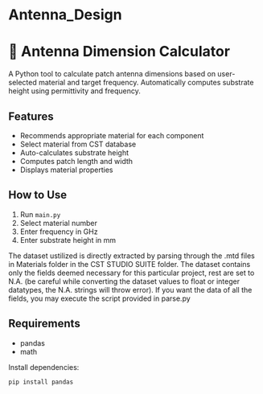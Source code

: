 # Antenna_Design
# 📡 Antenna Dimension Calculator

A Python tool to calculate patch antenna dimensions based on user-selected material and target frequency. Automatically computes substrate height using permittivity and frequency.

## Features
- Recommends appropriate material for each component
- Select material from CST database
- Auto-calculates substrate height
- Computes patch length and width
- Displays material properties

## How to Use
1. Run `main.py`
2. Select material number
3. Enter frequency in GHz
4. Enter substrate height in mm

The dataset ustilized is directly extracted by parsing through the .mtd files in Materials folder in the CST STUDIO SUITE folder.
The dataset contains only the fields deemed necessary for this particular project, rest are set to N.A. (be careful while converting the dataset values to float or integer datatypes, the N.A. strings will throw error).
If you want the data of all the fields, you may execute the script provided in parse.py

## Requirements
- pandas
- math
  
Install dependencies:
```bash
pip install pandas
